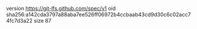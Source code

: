 version https://git-lfs.github.com/spec/v1
oid sha256:a142cda3797a88aba7ee526ff06972b4ccbaab43cd9d30c6c02acc74fc7d3a22
size 87
